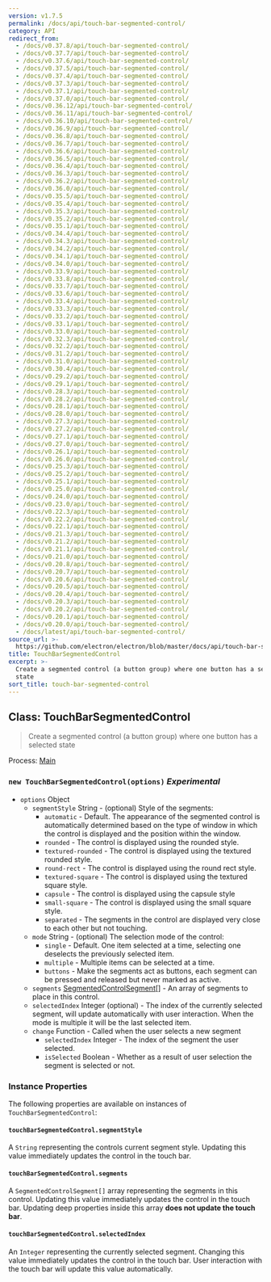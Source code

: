 ```yaml
---
version: v1.7.5
permalink: /docs/api/touch-bar-segmented-control/
category: API
redirect_from:
  - /docs/v0.37.8/api/touch-bar-segmented-control/
  - /docs/v0.37.7/api/touch-bar-segmented-control/
  - /docs/v0.37.6/api/touch-bar-segmented-control/
  - /docs/v0.37.5/api/touch-bar-segmented-control/
  - /docs/v0.37.4/api/touch-bar-segmented-control/
  - /docs/v0.37.3/api/touch-bar-segmented-control/
  - /docs/v0.37.1/api/touch-bar-segmented-control/
  - /docs/v0.37.0/api/touch-bar-segmented-control/
  - /docs/v0.36.12/api/touch-bar-segmented-control/
  - /docs/v0.36.11/api/touch-bar-segmented-control/
  - /docs/v0.36.10/api/touch-bar-segmented-control/
  - /docs/v0.36.9/api/touch-bar-segmented-control/
  - /docs/v0.36.8/api/touch-bar-segmented-control/
  - /docs/v0.36.7/api/touch-bar-segmented-control/
  - /docs/v0.36.6/api/touch-bar-segmented-control/
  - /docs/v0.36.5/api/touch-bar-segmented-control/
  - /docs/v0.36.4/api/touch-bar-segmented-control/
  - /docs/v0.36.3/api/touch-bar-segmented-control/
  - /docs/v0.36.2/api/touch-bar-segmented-control/
  - /docs/v0.36.0/api/touch-bar-segmented-control/
  - /docs/v0.35.5/api/touch-bar-segmented-control/
  - /docs/v0.35.4/api/touch-bar-segmented-control/
  - /docs/v0.35.3/api/touch-bar-segmented-control/
  - /docs/v0.35.2/api/touch-bar-segmented-control/
  - /docs/v0.35.1/api/touch-bar-segmented-control/
  - /docs/v0.34.4/api/touch-bar-segmented-control/
  - /docs/v0.34.3/api/touch-bar-segmented-control/
  - /docs/v0.34.2/api/touch-bar-segmented-control/
  - /docs/v0.34.1/api/touch-bar-segmented-control/
  - /docs/v0.34.0/api/touch-bar-segmented-control/
  - /docs/v0.33.9/api/touch-bar-segmented-control/
  - /docs/v0.33.8/api/touch-bar-segmented-control/
  - /docs/v0.33.7/api/touch-bar-segmented-control/
  - /docs/v0.33.6/api/touch-bar-segmented-control/
  - /docs/v0.33.4/api/touch-bar-segmented-control/
  - /docs/v0.33.3/api/touch-bar-segmented-control/
  - /docs/v0.33.2/api/touch-bar-segmented-control/
  - /docs/v0.33.1/api/touch-bar-segmented-control/
  - /docs/v0.33.0/api/touch-bar-segmented-control/
  - /docs/v0.32.3/api/touch-bar-segmented-control/
  - /docs/v0.32.2/api/touch-bar-segmented-control/
  - /docs/v0.31.2/api/touch-bar-segmented-control/
  - /docs/v0.31.0/api/touch-bar-segmented-control/
  - /docs/v0.30.4/api/touch-bar-segmented-control/
  - /docs/v0.29.2/api/touch-bar-segmented-control/
  - /docs/v0.29.1/api/touch-bar-segmented-control/
  - /docs/v0.28.3/api/touch-bar-segmented-control/
  - /docs/v0.28.2/api/touch-bar-segmented-control/
  - /docs/v0.28.1/api/touch-bar-segmented-control/
  - /docs/v0.28.0/api/touch-bar-segmented-control/
  - /docs/v0.27.3/api/touch-bar-segmented-control/
  - /docs/v0.27.2/api/touch-bar-segmented-control/
  - /docs/v0.27.1/api/touch-bar-segmented-control/
  - /docs/v0.27.0/api/touch-bar-segmented-control/
  - /docs/v0.26.1/api/touch-bar-segmented-control/
  - /docs/v0.26.0/api/touch-bar-segmented-control/
  - /docs/v0.25.3/api/touch-bar-segmented-control/
  - /docs/v0.25.2/api/touch-bar-segmented-control/
  - /docs/v0.25.1/api/touch-bar-segmented-control/
  - /docs/v0.25.0/api/touch-bar-segmented-control/
  - /docs/v0.24.0/api/touch-bar-segmented-control/
  - /docs/v0.23.0/api/touch-bar-segmented-control/
  - /docs/v0.22.3/api/touch-bar-segmented-control/
  - /docs/v0.22.2/api/touch-bar-segmented-control/
  - /docs/v0.22.1/api/touch-bar-segmented-control/
  - /docs/v0.21.3/api/touch-bar-segmented-control/
  - /docs/v0.21.2/api/touch-bar-segmented-control/
  - /docs/v0.21.1/api/touch-bar-segmented-control/
  - /docs/v0.21.0/api/touch-bar-segmented-control/
  - /docs/v0.20.8/api/touch-bar-segmented-control/
  - /docs/v0.20.7/api/touch-bar-segmented-control/
  - /docs/v0.20.6/api/touch-bar-segmented-control/
  - /docs/v0.20.5/api/touch-bar-segmented-control/
  - /docs/v0.20.4/api/touch-bar-segmented-control/
  - /docs/v0.20.3/api/touch-bar-segmented-control/
  - /docs/v0.20.2/api/touch-bar-segmented-control/
  - /docs/v0.20.1/api/touch-bar-segmented-control/
  - /docs/v0.20.0/api/touch-bar-segmented-control/
  - /docs/latest/api/touch-bar-segmented-control/
source_url: >-
  https://github.com/electron/electron/blob/master/docs/api/touch-bar-segmented-control.md
title: TouchBarSegmentedControl
excerpt: >-
  Create a segmented control (a button group) where one button has a selected
  state
sort_title: touch-bar-segmented-control
---
```




<!--


                                      ::::
                                    :o+//+o:
                                    +o    oo-
                                    :o+//oo/+o/
                                      -::-   -oo:
                                               /s/
                      -::::::::-                :s/  :::--
                  :+oo+////////+:        -:/+oo/ :s:-///++oo+:
                /o+:                -/+oo+/:-     +o-      -:+o:
               /s:              -:+o+/:           -o+         :s/
              -s/            -/oo/:                /s-         +s-
              -s/         -/oo/-                   -s/         /s-
               oo       :+o/-                       oo         oo
               -s/    :oo/                          /s-       /s-
                :s/ :oo:              -::-          /s-      /s:
                  -+o/               /ssss/         :s:    -+o-
                 :o+--               /ssss/         :s:   :o+-
                :s/  +o:              -::-          /s-   --
               -s/    :+o/-                         /s-
               oo       -+o+-                       oo
              -s/         -/oo/-                   -s/
             -+soo+:         -/oo/:                /s-      /oooo+-
             o+   :s:           -:+o+/:-          -o+      /s:  -oo
             oo:--/s:       ::      -:+oo+/:-     -/-      /s/--:o+
              :+++/-        :s:          -:/+ooo++//////++oo//+o+:
                             /s:                --::::::--
                              /s/              /s-
                               :oo:          :oo:
                                 /oo/-    -/oo/
                                   -/+oooo+/-





                   _______  _______  _______  _______  __
                  |       ||       ||       ||       ||  |
                  |  _____||_     _||   _   ||    _  ||  |
                  | |_____   |   |  |  | |  ||   |_| ||  |
                  |_____  |  |   |  |  |_|  ||    ___||__|
                   _____| |  |   |  |       ||   |     __
                  |_______|  |___|  |_______||___|    |__|


    This file is generated automatically, so it should not be edited.

    To make changes, head over to the electron/electron repository:

    https://github.com/electron/electron/blob/master/docs/api/touch-bar-segmented-control.md

    Thanks!

-->
## Class: TouchBarSegmentedControl

> Create a segmented control (a button group) where one button has a selected state

Process: [Main]({{site.baseurl}}/docs/tutorial/quick-start#main-process)

### `new TouchBarSegmentedControl(options)` _Experimental_

*   `options` Object
    *   `segmentStyle` String - (optional) Style of the segments:
        *   `automatic` - Default. The appearance of the segmented control is automatically determined based on the type of window in which the control is displayed and the position within the window.
        *   `rounded` - The control is displayed using the rounded style.
        *   `textured-rounded` - The control is displayed using the textured rounded style.
        *   `round-rect` - The control is displayed using the round rect style.
        *   `textured-square` - The control is displayed using the textured square style.
        *   `capsule` - The control is displayed using the capsule style
        *   `small-square` - The control is displayed using the small square style.
        *   `separated` - The segments in the control are displayed very close to each other but not touching.
    *   `mode` String - (optional) The selection mode of the control:
        *   `single` - Default. One item selected at a time, selecting one deselects the previously selected item.
        *   `multiple` - Multiple items can be selected at a time.
        *   `buttons` - Make the segments act as buttons, each segment can be pressed and released but never marked as active.
    *   `segments` [SegmentedControlSegment[]]({{site.baseurl}}/docs/api/structures/segmented-control-segment) - An array of segments to place in this control.
    *   `selectedIndex` Integer (optional) - The index of the currently selected segment, will update automatically with user interaction. When the mode is multiple it will be the last selected item.
    *   `change` Function - Called when the user selects a new segment
        *   `selectedIndex` Integer - The index of the segment the user selected.
        *   `isSelected` Boolean - Whether as a result of user selection the segment is selected or not.

### Instance Properties

The following properties are available on instances of `TouchBarSegmentedControl`:

#### `touchBarSegmentedControl.segmentStyle`

A `String` representing the controls current segment style. Updating this value immediately updates the control in the touch bar.

#### `touchBarSegmentedControl.segments`

A `SegmentedControlSegment[]` array representing the segments in this control. Updating this value immediately updates the control in the touch bar. Updating deep properties inside this array **does not update the touch bar**.

#### `touchBarSegmentedControl.selectedIndex`

An `Integer` representing the currently selected segment. Changing this value immediately updates the control in the touch bar. User interaction with the touch bar will update this value automatically.
